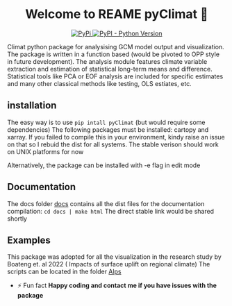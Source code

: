 
<h1 align="center">Welcome to REAME pyClimat 👋</h1>

<p align="center">
<a href="https://pypi.org/project/pyClimat/" target="_blank">
  <img src="https://img.shields.io/pypi/v/pyClimat.svg" alt="PyPi">
</a>
<a href="https://pypi.org/project/pyClimat/" target="_blank">
  <img src="https://img.shields.io/pypi/pyversions/pyClimat" alt="PyPI - Python Version">
</a>
</h1>

Climat python package for analysising GCM model output and visualization. The package is written in a function based 
(would be pivoted to OPP style in future development). The analysis module features climate variable extraction 
and estimation of statistical long-term means and difference. Statistical tools like PCA or EOF analysis are included for specific 
estimates and many other classical methods like testing, OLS estiates, etc. 

## installation 

The easy way is to use `pip intall pyClimat` (but would require some dependencies)
The following packages must be installed: cartopy and xarray. If you failed to compile this in your environment,
kindy raise an issue on that so I rebuid the dist for all systems. The stable verison should work on UNIX platforms for now

Alternatively, the package can be installed with -e flag in edit mode

## Documentation 

The docs folder [docs](./docs/) contains all the dist files for the documentation compilation: 
 `cd docs | make html`
The direct stable link would be shared shortly

## Examples

This package was adopted for all the visualization in the research study by Boateng et. al 2022 ( Impacts of surface uplift on regional climate)
The scripts can be located in the folder [Alps](./examples/Alps/)


- ⚡ Fun fact **Happy coding and contact me if you have issues with the package**

